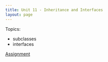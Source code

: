```yaml
---
title: Unit 11 - Inheritance and Interfaces
layout: page
---
```


Topics:
- subclasses
- interfaces

[Assignment](Unit11_Assignment)


